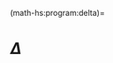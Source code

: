 (math-hs:program:delta)=
# $\Delta$

<!--
(math-hs:program:delta:setup)=
## Impostazione e soluzione dei problemi e calcolo letterale

L'algebra fornisce gli strumenti fondametali del caloclo letterale per un corretto approccio ai problemi. Prima di iniziare a risolvere un problema, questo deve essere impostato correttamente.

L'impostazione ideale di un problema dovrebbe:
- non richiedere altre fasi di impostazione durante la soluzione
- non fare affidamento su valori particolari non necesari

Questo tipo di approccio è pensato per formare la mente all'utilizzo degli strumenti attualmente disponibili. **todo**
-->
